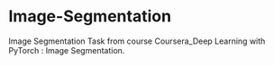 # Image-Segmentation
Image Segmentation Task from course Coursera_Deep Learning with PyTorch : Image Segmentation.
